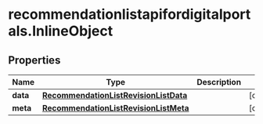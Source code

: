 # recommendationlistapifordigitalportals.InlineObject

## Properties

Name | Type | Description | Notes
------------ | ------------- | ------------- | -------------
**data** | [**RecommendationListRevisionListData**](RecommendationListRevisionListData.md) |  | [optional] 
**meta** | [**RecommendationListRevisionListMeta**](RecommendationListRevisionListMeta.md) |  | [optional] 


